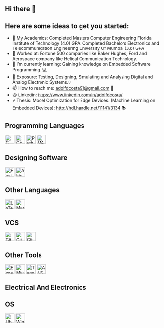 ## Hi there 👋

## Here are some ideas to get you started:

- 👦 My Academics: Completed Masters Computer Engineering Florida Institute of Technology (4.0) GPA. Completed Bachelors Electronics and Telecommunication Engineering University Of Mumbai (3.6) GPA 
- 🔭 Worked at: Fortune 500 companies like Baker Hughes, Ford and Aerospace company like Helical Communication Technology.
- 🌱 I’m currently learning: Gaining knowledge on Embedded Software Programming.  💻
- 💬 Exposure: Testing, Designing, Simulating and Analyzing Digital and Analog Electronic Systems.💡
- 📫 How to reach me: adolfdcosta91@gmail.com 📩
- 😄 LinkedIn: https://www.linkedin.com/in/adolfdcosta/
- ⚡ Thesis: Model Optimization for Edge Devices. (Machine Learning on Embedded Devices):  http://hdl.handle.net/11141/3134 📚

## Programming Languages

<img height="30" alt="C" src="https://img.shields.io/badge/C%20-%23A8B9CC.svg?&style=for-the-badge&logo=c&logoColor=white"/> <img height="30" alt="C++" src="https://img.shields.io/badge/C++%20-%2300599C.svg?&style=for-the-badge&logo=c%2B%2B&ogoColor=white"/> 
<img height="30" alt="Python" src="https://img.shields.io/badge/python%20-%4214354C.svg?&style=for-the-badge&logo=python&logoColor=white"/> <img height="30" alt="MATLAB" src="https://img.shields.io/badge/Mathwork%20MATLAB%20-%230076A8.svg?&style=for-the-badge&logo=Mathworks&logoColor=white"/>

## Designing Software

<img height="30" alt="Fusion 360" src="https://img.shields.io/badge/Autodesk%20Fusion360%20-%230696D7.svg?&style=for-the-badge&logo=Autodesk&logoColor=white"/> <img height="30" alt="Altium Designer" src="https://img.shields.io/badge/Altium%20Designer%20-%23A5915F.svg?&style=for-the-badge&logo=Altium%20Designer&logoColor=white"/>

## Other Languages
<img height="30" alt="LaTeX" src="https://img.shields.io/badge/latex%20-%23008080.svg?&style=for-the-badge&logo=latex&logoColor=white"/> <img height="30" alt="Markdown" src="https://img.shields.io/badge/markdown-%23000000.svg?&style=for-the-badge&logo=markdown&logoColor=white"/>

## VCS
<img height="30" alt="Git" src="https://img.shields.io/badge/git%20-%23F05033.svg?&style=for-the-badge&logo=git&logoColor=white"/> <img height="30" alt="GitHub" src="https://img.shields.io/badge/github%20-%23121011.svg?&style=for-the-badge&logo=github&logoColor=white"/> 
<img height="30" alt="GitLab" src="https://img.shields.io/badge/gitlab%20-%23181717.svg?&style=for-the-badge&logo=gitlab&logoColor=white"/>

## Other Tools
<img height="30" alt="Excel" src="https://img.shields.io/badge/Microsoft_Excel-217346?style=for-the-badge&logo=microsoft-excel&logoColor=white"/>
<img height="30" alt="Microsoft_Office" src="https://img.shields.io/badge/Microsoft_Office-D83B01?style=for-the-badge&logo=microsoft-office&logoColor=white"/>
<img height="30" alt="TensorFlow" src="https://img.shields.io/badge/TensorFlow-FF6F00?style=for-the-badge&logo=tensorflow&logoColor=white"/>
<img height="30" alt="ANSYS" src="https://img.shields.io/badge/ANSYS%20HFSS-FF9900?style=for-the-badge&Color=white"/>

## Electrical And Electronics



## OS
<img height="30" alt="Ubuntu" src="https://img.shields.io/badge/Ubuntu-E95420?style=for-the-badge&logo=ubuntu&logoColor=white" /> <img height="30" alt="Windows" src="https://img.shields.io/badge/Windows-%230078D6?style=for-the-badge&logo=windows&logoColor=white" />
